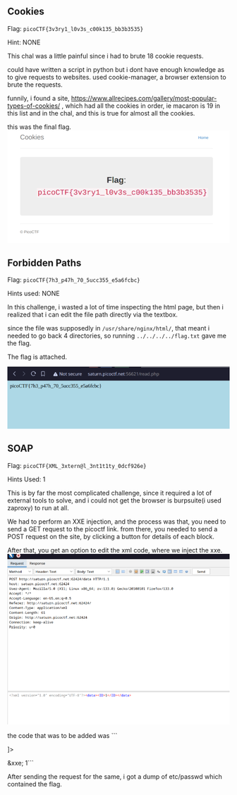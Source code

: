 ## Cookies

Flag: ```picoCTF{3v3ry1_l0v3s_c00k135_bb3b3535}```

Hint: NONE

This chal was a little painful since i had to brute 18 cookie requests.

could have written a script in python but i dont have enough knowledge as to give requests to websites.
used cookie-manager, a browser extension to brute the requests.

funnily, i found a site, https://www.allrecipes.com/gallery/most-popular-types-of-cookies/ , which had all the cookies in order, ie macaron is 19 in this list and in the chal, and this is true for almost all the cookies.

this was the final flag.
![ALT TEXT](/assets/cookies_tp2.png)

## Forbidden Paths

Flag: ```picoCTF{7h3_p47h_70_5ucc355_e5a6fcbc}```

Hints used: NONE

In this challenge, i wasted a lot of time inspecting the html page, but then i realized that i can edit the file path directly via the textbox.

since the file was supposedly in ```/usr/share/nginx/html/```, that meant i needed to go back 4 directories, so running ```../../../../flag.txt``` gave me the flag.

The flag is attached.

![forbidden](/assets/forbidden_tp2.png)


## SOAP

Flag: ```picoCTF{XML_3xtern@l_3nt1t1ty_0dcf926e}```

Hints Used: 1

This is by far the most complicated challenge, since it required a lot of external tools to solve, and i could not get the browser is burpsuite(i used zaproxy) to run at all.

We had to perform an XXE injection, and the process was that, you need to send a GET request to the picoctf link.
from there, you needed to send a POST request on the site, by clicking a button for details of each block.

After that, you get an option to edit the xml code, where we inject the xxe.
![post](/assets/SOAP1.png)


the code that was to be added was ```<?xml version="1.0" encoding="UTF-8"?>
<!DOCTYPE foo [ <!ENTITY xxe SYSTEM "file:///etc/passwd"> ]>
<data><ID>&xxe; 1</ID></data>```

After sending the request for the same, i got a dump of etc/passwd which contained the flag.


